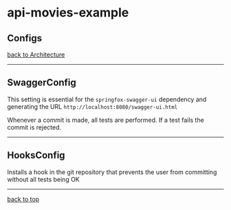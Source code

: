 # api-movies-example

## Configs

[back to Architecture](architecture.md)

---

## SwaggerConfig

This setting is essential for the `springfox-swagger-ui` dependency and generating the URL `http://localhost:8080/swagger-ui.html`

Whenever a commit is made, all tests are performed. If a test fails the commit is rejected.

---

## HooksConfig

Installs a hook in the git repository that prevents the user from committing without all tests being OK

---

[back to top](#api-movies-example)
